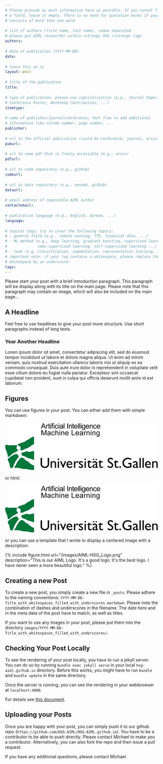 ```yaml
---
# Please provide as much information here as possible. If you cannot fill in
# a field, leave it empty. There is no need for quotation marks if your entry
# consists of more than one word.

# list of authors (first name, last name), comma separated
# please put AIML researcher within <strong> XXX </strong> tags
authors:

# date of publication (YYYY-MM-DD)
date:

# leave this as is
layout: post

# title of the publication
title:

# type of publication, please use captitalization (e.g., Journal Paper,
# Conference Poster, Workshop Contribution, ...)
itemtype:

# name of publisher/journal/conference; feel free to add additional
# information like volume number, page number, ...
publisher:

# url to the official publication (could be conference, journal, arxiv)
puburl:

# url to some pdf that is freely accessible (e.g., arxiv)
pdfurl:

# url to code repository (e.g., github)
codeurl:

# url to data repository (e.g., zenodo, github)
dataurl:

# email address of reponsible AIML author
contactemail:

# publication language (e.g., English, German, ...)
language:

# topical tags; try to cover the following topics:
# - general field (e.g., remote sensing, TTS, financial data, ...)
# - ML method (e.g., deep learning, gradient boosting, supervised learning,
#              semi-supervised learning, self-supervised learning ...)
# - task (e.g, classification, segmentation, representation learning, ...)
# important note: if your tag contains a whitespace, please replace the
# whitespace by an underscore!
tags: 
---
```


Please start your post with a brief introduction paragraph. This paragraph will be display along with its title on the main page. Please note that this paragraph may contain an image, which will also be included on the main page...


## A Headline

Feel free to use headlines to give your post more structure. Use short paragraphs instead of long texts.

### Year Another Headline

Lorem ipsum dolor sit amet, consectetur adipiscing elit, sed do eiusmod tempor incididunt ut labore et dolore magna aliqua. Ut enim ad minim veniam, quis nostrud exercitation ullamco laboris nisi ut aliquip ex ea commodo consequat. Duis aute irure dolor in reprehenderit in voluptate velit esse cillum dolore eu fugiat nulla pariatur. Excepteur sint occaecat cupidatat non proident, sunt in culpa qui officia deserunt mollit anim id est laborum.


## Figures

You can use figures in your post. You can either add them with simple markdown:

![alt text](/images/AIML-HSG_Logo.png)

or html:

<img src="/images/AIML-HSG_Logo.png" alt="Image"/>

or you can use a template that I wrote to display a centered image with a description:

{% include figure.html
url="/images/AIML-HSG_Logo.png"
description="This is our AIML Logo. It's a good logo. It's the best logo. I have never seen a more beautiful logo." %}

## Creating a new Post

To create a new post, you simply create a new file in `_posts`. Please adhere to the naming conventions: `YYYY-MM-DD-Title_with_whitespaces_filled_with_underscores.markdown`. Please note the combination of dashes and underscores in the filename. The date here and in the meta data of the post have to match, as well as titles.

If you want to use any images in your post, please put them into the directory `images/YYYY-MM-DD-Title_with_whitespaces_filled_with_underscores/`. 


## Checking Your Post Locally

To see the rendering of your post locally, you have to run a jekyll server. You can do so by running `bundle exec jekyll serve` in your local `hsg-aiml.github.io` directory. Before this works, you might have to run `bundle` and `bundle update` in the same directory.

Once the server is running, you can see the rendering in your webbrowser at `localhost:4000`.

For details see [this document](https://docs.github.com/en/free-pro-team@latest/github/working-with-github-pages/testing-your-github-pages-site-locally-with-jekyll).

## Uploading your Posts

Once you are happy with your post, you can simply push it to our github repo (`https://github.com/HSG-AIML/HSG-AIML.github.io`). You have to be a contributor to be able to push directly. Please contact Michael to make you a contributor. Alternatively, you can also fork the repo and then issue a pull request.


If you have any additional questions, please contact Michael.